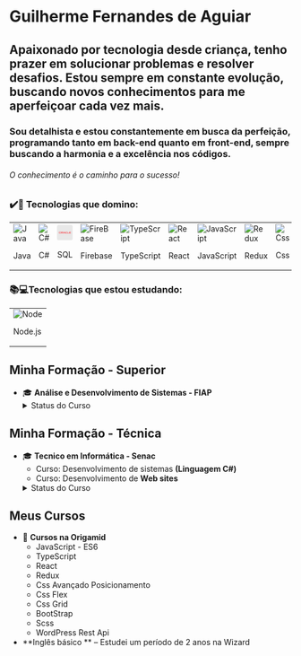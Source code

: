 

# Guilherme Fernandes de Aguiar
## Apaixonado por tecnologia desde criança, tenho prazer em solucionar problemas e resolver desafios. Estou sempre em constante evolução, buscando novos conhecimentos para me aperfeiçoar cada vez mais.
### Sou detalhista e estou constantemente em busca da perfeição, programando tanto em back-end quanto em front-end, sempre buscando a harmonia e a excelência nos códigos.
###### O conhecimento é o caminho para o sucesso!

### ✔️💯 Tecnologias que domino:
<table>
<tr>
   <td>
<img src="https://skillicons.dev/icons?i=java" width="65px" alt="Java" /><br/>
<p>Java</p>
 </td>
   <td>
<img src="https://skillicons.dev/icons?i=c#" width="65px" alt="C#" /><br/>
<p>C#</p>
 </td>
    <td>
<img width="110px" alt="Oracle SQL" src="https://github.com/gui-bus/TechIcons/blob/main/Light/Oracle.svg"><br/>
<p>SQL</p>
 </td>
    <td>
<img src="https://skillicons.dev/icons?i=firebase" width="65px" alt="FireBase" /><br/>
<p>Firebase</p>
 </td>
  <td>
<img src="https://skillicons.dev/icons?i=typescript" width="65px" alt="TypeScript" /><br/>
<p>TypeScript</p>
    </td>
   <td>
<img src="https://skillicons.dev/icons?i=react" width="65px" alt="React" /><br/>
<p>React</p>
 </td>
   <td>
<img src="https://skillicons.dev/icons?i=javascript" width="65px" alt="JavaScript" /><br/>
<p>JavaScript</p>
 </td>
  <td>
<img src="https://skillicons.dev/icons?i=redux" width="65px" alt="Redux" /><br/>
<p>Redux</p>
 </td>
   <td>
<img src="https://skillicons.dev/icons?i=css" width="65px" alt="Css" /><br/>
<p>Css</p>
 </td>
  <td>
<img src="https://skillicons.dev/icons?i=bootstrap" width="65px" alt="bootStrap" /><br/>
<p>BootStrap</p>
 </td>
 <td>
<img src="https://skillicons.dev/icons?i=wordpress" width="65px" alt="WordPress" /><br/>
<p>WordPress</p>
 </td>

  <td>
<img src="https://skillicons.dev/icons?i=github" width="65px" alt="GitHub" /><br/>
<p>GitHub</p>
    </td>
</tr>
</table>

### 📚💻Tecnologias que estou estudando:

<table>
<tr>
   <td>
<img src="https://skillicons.dev/icons?i=nodejs" width="65px" alt="Node" /><br/>
<p>Node.js</p>
   </td>
</tr>
</table>

## Minha Formação - Superior

- 🎓 **Análise e Desenvolvimento de Sistemas - FIAP**
  <details>
    <summary>Status do Curso</summary>
      - Iniciado em 02/2015 e concluído em 12/2016
  </details>
## Minha Formação - Técnica 
  - 🎓 **Tecnico em Informática - Senac**</br>
    - Curso: Desenvolvimento de sistemas **(Linguagem C#)**
    - Curso: Desenvolvimento de **Web sites**</br>
    <details>
    <summary>Status do Curso</summary>
      - Iniciado em 02/2015 e concluído em 12/2016
  </details>
  
## Meus Cursos 
- 📖 **Cursos na Origamid**
  - JavaScript - ES6
  - TypeScript
  - React
  - Redux
  - Css Avançado Posicionamento
  - Css Flex
  - Css Grid
  - BootStrap
  - Scss
  - WordPress Rest Api
- **Inglês básico ** – Estudei um período de 2 anos na Wizard


